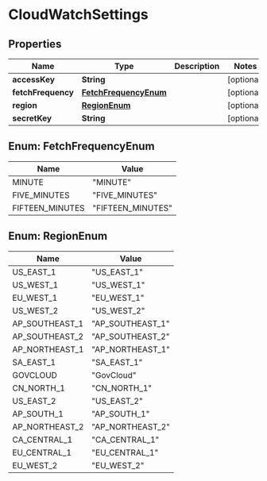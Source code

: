 
# CloudWatchSettings

## Properties
| Name               | Type                                          | Description | Notes      |
| ------------------ | --------------------------------------------- | ----------- | ---------- |
| **accessKey**      | **String**                                    |             | [optional] |
| **fetchFrequency** | [**FetchFrequencyEnum**](#FetchFrequencyEnum) |             | [optional] |
| **region**         | [**RegionEnum**](#RegionEnum)                 |             | [optional] |
| **secretKey**      | **String**                                    |             | [optional] |


<a name="FetchFrequencyEnum"></a>
## Enum: FetchFrequencyEnum
| Name            | Value                       |
| --------------- | --------------------------- |
| MINUTE          | &quot;MINUTE&quot;          |
| FIVE_MINUTES    | &quot;FIVE_MINUTES&quot;    |
| FIFTEEN_MINUTES | &quot;FIFTEEN_MINUTES&quot; |


<a name="RegionEnum"></a>
## Enum: RegionEnum
| Name           | Value                      |
| -------------- | -------------------------- |
| US_EAST_1      | &quot;US_EAST_1&quot;      |
| US_WEST_1      | &quot;US_WEST_1&quot;      |
| EU_WEST_1      | &quot;EU_WEST_1&quot;      |
| US_WEST_2      | &quot;US_WEST_2&quot;      |
| AP_SOUTHEAST_1 | &quot;AP_SOUTHEAST_1&quot; |
| AP_SOUTHEAST_2 | &quot;AP_SOUTHEAST_2&quot; |
| AP_NORTHEAST_1 | &quot;AP_NORTHEAST_1&quot; |
| SA_EAST_1      | &quot;SA_EAST_1&quot;      |
| GOVCLOUD       | &quot;GovCloud&quot;       |
| CN_NORTH_1     | &quot;CN_NORTH_1&quot;     |
| US_EAST_2      | &quot;US_EAST_2&quot;      |
| AP_SOUTH_1     | &quot;AP_SOUTH_1&quot;     |
| AP_NORTHEAST_2 | &quot;AP_NORTHEAST_2&quot; |
| CA_CENTRAL_1   | &quot;CA_CENTRAL_1&quot;   |
| EU_CENTRAL_1   | &quot;EU_CENTRAL_1&quot;   |
| EU_WEST_2      | &quot;EU_WEST_2&quot;      |
